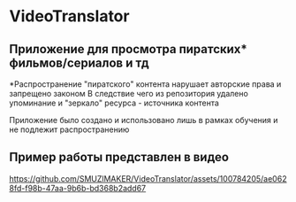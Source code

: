 # VideoTranslator

## Приложение для просмотра пиратских* фильмов/сериалов и тд
   *Распространение "пиратского" контента нарушает авторские права и запрещено законом
   В следствие чего из репозитория удалено упоминание и "зеркало" ресурса - 
   источника контента 

   Приложение было создано и использовано лишь в рамках обучения и не подлежит распространению
## Пример работы представлен в видео
https://github.com/SMUZlMAKER/VideoTranslator/assets/100784205/ae0628fd-f98b-47aa-9b6b-bd368b2add67
